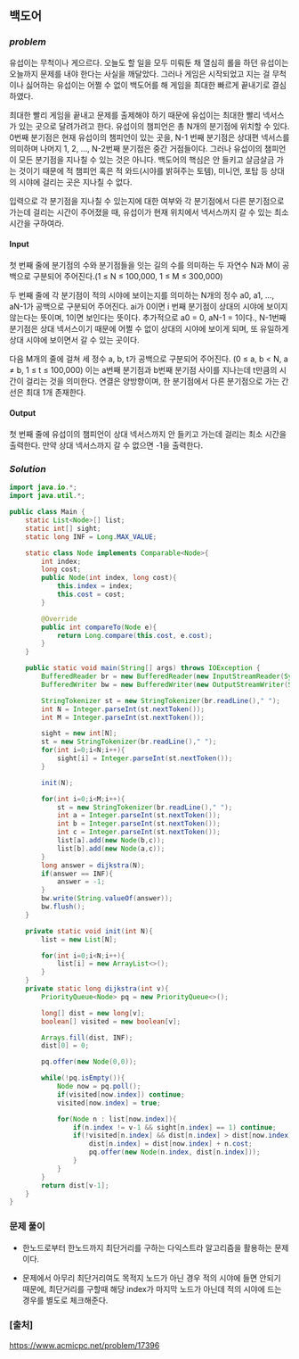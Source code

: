 ## **백도어**


### ***problem***
유섭이는 무척이나 게으르다. 오늘도 할 일을 모두 미뤄둔 채 열심히 롤을 하던 유섭이는 오늘까지 문제를 내야 한다는 사실을 깨달았다. 그러나 게임은 시작되었고 지는 걸 무척이나 싫어하는 유섭이는 어쩔 수 없이 백도어를 해 게임을 최대한 빠르게 끝내기로 결심하였다.

최대한 빨리 게임을 끝내고 문제를 출제해야 하기 때문에 유섭이는 최대한 빨리 넥서스가 있는 곳으로 달려가려고 한다. 유섭이의 챔피언은 총 N개의 분기점에 위치할 수 있다. 0번째 분기점은 현재 유섭이의 챔피언이 있는 곳을, N-1 번째 분기점은 상대편 넥서스를 의미하며 나머지 1, 2, ..., N-2번째 분기점은 중간 거점들이다. 그러나 유섭이의 챔피언이 모든 분기점을 지나칠 수 있는 것은 아니다. 백도어의 핵심은 안 들키고 살금살금 가는 것이기 때문에 적 챔피언 혹은 적 와드(시야를 밝혀주는 토템), 미니언, 포탑 등 상대의 시야에 걸리는 곳은 지나칠 수 없다.

입력으로 각 분기점을 지나칠 수 있는지에 대한 여부와 각 분기점에서 다른 분기점으로 가는데 걸리는 시간이 주어졌을 때, 유섭이가 현재 위치에서 넥서스까지 갈 수 있는 최소 시간을 구하여라.

#### **Input**
첫 번째 줄에 분기점의 수와 분기점들을 잇는 길의 수를 의미하는 두 자연수 N과 M이 공백으로 구분되어 주어진다.(1 ≤ N ≤ 100,000, 1 ≤ M ≤ 300,000)

두 번째 줄에 각 분기점이 적의 시야에 보이는지를 의미하는 N개의 정수 a0, a1, ..., aN-1가 공백으로 구분되어 주어진다. ai가 0이면 i 번째 분기점이 상대의 시야에 보이지 않는다는 뜻이며, 1이면 보인다는 뜻이다. 추가적으로 a0 = 0, aN-1 = 1이다., N-1번째 분기점은 상대 넥서스이기 때문에 어쩔 수 없이 상대의 시야에 보이게 되며, 또 유일하게 상대 시야에 보이면서 갈 수 있는 곳이다.

다음 M개의 줄에 걸쳐 세 정수 a, b, t가 공백으로 구분되어 주어진다. (0 ≤ a, b < N, a ≠ b, 1 ≤ t ≤ 100,000) 이는 a번째 분기점과 b번째 분기점 사이를 지나는데 t만큼의 시간이 걸리는 것을 의미한다. 연결은 양방향이며, 한 분기점에서 다른 분기점으로 가는 간선은 최대 1개 존재한다.

#### **Output**
첫 번째 줄에 유섭이의 챔피언이 상대 넥서스까지 안 들키고 가는데 걸리는 최소 시간을 출력한다. 만약 상대 넥서스까지 갈 수 없으면 -1을 출력한다.

### ***Solution***
``` java
import java.io.*;
import java.util.*;

public class Main {
    static List<Node>[] list;
    static int[] sight;
    static long INF = Long.MAX_VALUE;

    static class Node implements Comparable<Node>{
        int index;
        long cost;
        public Node(int index, long cost){
            this.index = index;
            this.cost = cost;
        }

        @Override
        public int compareTo(Node e){
            return Long.compare(this.cost, e.cost);
        }
    }

    public static void main(String[] args) throws IOException {
        BufferedReader br = new BufferedReader(new InputStreamReader(System.in));
        BufferedWriter bw = new BufferedWriter(new OutputStreamWriter(System.out));

        StringTokenizer st = new StringTokenizer(br.readLine()," ");
        int N = Integer.parseInt(st.nextToken());
        int M = Integer.parseInt(st.nextToken());

        sight = new int[N];
        st = new StringTokenizer(br.readLine()," ");
        for(int i=0;i<N;i++){
            sight[i] = Integer.parseInt(st.nextToken());
        }

        init(N);

        for(int i=0;i<M;i++){
            st = new StringTokenizer(br.readLine()," ");
            int a = Integer.parseInt(st.nextToken());
            int b = Integer.parseInt(st.nextToken());
            int c = Integer.parseInt(st.nextToken());
            list[a].add(new Node(b,c));
            list[b].add(new Node(a,c));
        }
        long answer = dijkstra(N);
        if(answer == INF){
            answer = -1;
        }
        bw.write(String.valueOf(answer));
        bw.flush();
    }

    private static void init(int N){
        list = new List[N];

        for(int i=0;i<N;i++){
            list[i] = new ArrayList<>();
        }
    }
    private static long dijkstra(int v){
        PriorityQueue<Node> pq = new PriorityQueue<>();

        long[] dist = new long[v];
        boolean[] visited = new boolean[v];

        Arrays.fill(dist, INF);
        dist[0] = 0;

        pq.offer(new Node(0,0));

        while(!pq.isEmpty()){
            Node now = pq.poll();
            if(visited[now.index]) continue;
            visited[now.index] = true;

            for(Node n : list[now.index]){
                if(n.index != v-1 && sight[n.index] == 1) continue;
                if(!visited[n.index] && dist[n.index] > dist[now.index]+n.cost){
                    dist[n.index] = dist[now.index] + n.cost;
                    pq.offer(new Node(n.index, dist[n.index]));
                }
            }
        }
        return dist[v-1];
    }
}
```
### **문제 풀이**
- 한노드로부터 한노드까지 최단거리를 구하는 다익스트라 알고리즘을 활용하는 문제이다.

- 문제에서 아무리 최단거리여도 목적지 노드가 아닌 경우 적의 시야에 들면 안되기 때문에, 최단거리를 구할때 해당 index가 마지막 노드가 아닌데 적의 시야에 드는 경우를 별도로 체크해준다.



### **[출처]**
https://www.acmicpc.net/problem/17396